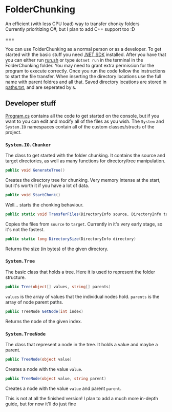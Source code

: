 # FolderChunking
An efficient (with less CPU load) way to transfer chonky folders\
Currently prioritizing C#, but I plan to add C++ support too :D

===

You can use FolderChunking as a normal person or as a developer. To get started with the basic stuff you need [.NET SDK](https://dotnet.microsoft.com/en-us/download) installed. After you have that you can either run [run.sh](run.sh) or type `dotnet run` in the terminal in the FolderChunking folder. You may need to grant extra permission for the program to execute correctly. Once you run the code follow the instructions to start the file transfer. When inserting the directory locations use the full name with parent foldres and all that. Saved directory locations are stored in [paths.txt](paths.txt), and are seperated by `&`.

## Developer stuff

[Program.cs](Program.cs) contains all the code to get started on the console, but if you want to you can edit and modify all of the files as you wish. The `System` and `System.IO` namespaces contain all of the custom classes/structs of the project.
### `System.IO.Chunker`
The class to get started with the folder chunking. It contains the source and target directories, as well as many functions for directory/tree manipulation.
```cs
public void GenerateTree()
```
Creates the directory tree for chunking. Very memory intense at the start, but it's worth it if you have a lot of data.
```cs
public void StartChonk()
```
Well... starts the chonking behaviour.
```cs
public static void TransferFiles(DirectoryInfo source, DirectoryInfo target)
```
Copies the files from `source` to `target`. Currently in it's very early stage, so it's not the fastest.
```cs
public static long DirectorySize(DirectoryInfo directory)
```
Returns the size (in bytes) of the given directory.
### `System.Tree`
The basic class that holds a tree. Here it is used to represent the folder structure.
```cs
public Tree(object[] values, string[] parents)
```
`values` is the array of values that the individual nodes hold. `parents` is the array of node parent paths.
```cs
public TreeNode GetNode(int index)
```
Returns the node of the given index.
### `System.TreeNode`
The class that represent a node in the tree. It holds a value and maybe a parent.
```cs
public TreeNode(object value)
```
Creates a node with the value `value`.
```cs
public TreeNode(object value, string parent)
```
Creates a node with the value `value` and parent `parent`.

This is not at all the finished version! I plan to add a much more in-depth guide, but for now it'll do just fine